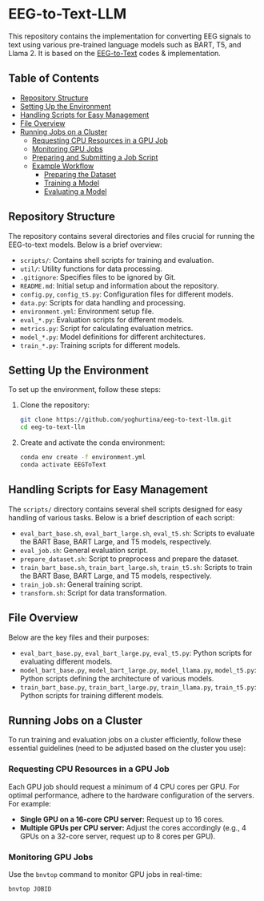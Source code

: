 # EEG-to-Text-LLM

This repository contains the implementation for converting EEG signals to text using various pre-trained language models such as BART, T5, and Llama 2. 
It is based on the [EEG-to-Text](https://github.com/MikeWangWZHL/EEG-To-Text) codes & implementation. 

## Table of Contents

- [Repository Structure](#repository-structure)
- [Setting Up the Environment](#setting-up-the-environment)
- [Handling Scripts for Easy Management](#handling-scripts-for-easy-management)
- [File Overview](#file-overview)
- [Running Jobs on a Cluster](#running-jobs-on-a-cluster)
  - [Requesting CPU Resources in a GPU Job](#requesting-cpu-resources-in-a-gpu-job)
  - [Monitoring GPU Jobs](#monitoring-gpu-jobs)
  - [Preparing and Submitting a Job Script](#preparing-and-submitting-a-job-script)
  - [Example Workflow](#example-workflow)
    - [Preparing the Dataset](#preparing-the-dataset)
    - [Training a Model](#training-a-model)
    - [Evaluating a Model](#evaluating-a-model)

## Repository Structure

The repository contains several directories and files crucial for running the EEG-to-text models. Below is a brief overview:

- `scripts/`: Contains shell scripts for training and evaluation.
- `util/`: Utility functions for data processing.
- `.gitignore`: Specifies files to be ignored by Git.
- `README.md`: Initial setup and information about the repository.
- `config.py`, `config_t5.py`: Configuration files for different models.
- `data.py`: Scripts for data handling and processing.
- `environment.yml`: Environment setup file.
- `eval_*.py`: Evaluation scripts for different models.
- `metrics.py`: Script for calculating evaluation metrics.
- `model_*.py`: Model definitions for different architectures.
- `train_*.py`: Training scripts for different models.

## Setting Up the Environment

To set up the environment, follow these steps:

1. Clone the repository:
    ```bash
    git clone https://github.com/yoghurtina/eeg-to-text-llm.git
    cd eeg-to-text-llm
    ```

2. Create and activate the conda environment:
    ```bash
    conda env create -f environment.yml
    conda activate EEGToText
    ```

## Handling Scripts for Easy Management

The `scripts/` directory contains several shell scripts designed for easy handling of various tasks. Below is a brief description of each script:

- `eval_bart_base.sh`, `eval_bart_large.sh`, `eval_t5.sh`: Scripts to evaluate the BART Base, BART Large, and T5 models, respectively.
- `eval_job.sh`: General evaluation script.
- `prepare_dataset.sh`: Script to preprocess and prepare the dataset.
- `train_bart_base.sh`, `train_bart_large.sh`, `train_t5.sh`: Scripts to train the BART Base, BART Large, and T5 models, respectively.
- `train_job.sh`: General training script.
- `transform.sh`: Script for data transformation.

## File Overview

Below are the key files and their purposes:

- `eval_bart_base.py`, `eval_bart_large.py`, `eval_t5.py`: Python scripts for evaluating different models.
- `model_bart_base.py`, `model_bart_large.py`, `model_llama.py`, `model_t5.py`: Python scripts defining the architecture of various models.
- `train_bart_base.py`, `train_bart_large.py`, `train_llama.py`, `train_t5.py`: Python scripts for training different models.

## Running Jobs on a Cluster

To run training and evaluation jobs on a cluster efficiently, follow these essential guidelines (need to be adjusted based on the cluster you use):

### Requesting CPU Resources in a GPU Job

Each GPU job should request a minimum of 4 CPU cores per GPU. For optimal performance, adhere to the hardware configuration of the servers. For example:
- **Single GPU on a 16-core CPU server:** Request up to 16 cores.
- **Multiple GPUs per CPU server:** Adjust the cores accordingly (e.g., 4 GPUs on a 32-core server, request up to 8 cores per GPU).

### Monitoring GPU Jobs

Use the `bnvtop` command to monitor GPU jobs in real-time:
```bash
bnvtop JOBID
